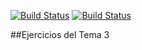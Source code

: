 [![Build Status](https://snap-ci.com/javiergarridomellado/ej5/branch/master/build_image)](https://snap-ci.com/javiergarridomellado/ej5/branch/master)
[![Build Status](https://travis-ci.org/javiergarridomellado/ej5.svg?branch=master)](https://travis-ci.org/javiergarridomellado/ej5)

##Ejercicios del Tema 3

